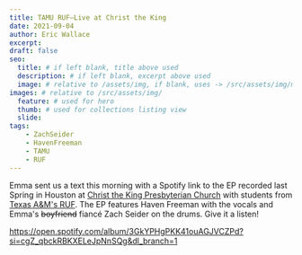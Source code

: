 ```yaml
---
title: TAMU RUF–Live at Christ the King
date: 2021-09-04
author: Eric Wallace
excerpt:
draft: false
seo:
  title: # if left blank, title above used
  description: # if left blank, excerpt above used
  image: # relative to /assets/img, if blank, uses -> /src/assets/img/meta/default.png
images: # relative to /src/assets/img/
  feature: # used for hero
  thumb: # used for collections listing view
  slide:
tags:
    - ZachSeider
    - HavenFreeman
    - TAMU
    - RUF
---
```

Emma sent us a text this morning with a Spotify link to the EP recorded last Spring in Houston at [Christ the King Presbyterian Church](https://www.christtheking.com) with students from [Texas A&M's RUF](https://ruf.org/ministry/texas-am-university/).  The EP features Haven Freeman with the vocals and Emma's ~~boyfriend~~ fiancé Zach Seider on the drums. Give it a listen!

https://open.spotify.com/album/3GkYPHgPKK41ouAGJVCZPd?si=cgZ_qbckRBKXELeJpNnSQg&dl_branch=1
